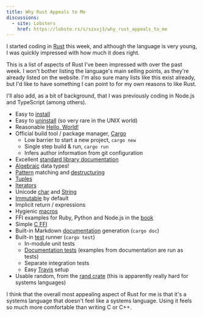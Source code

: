 ```yaml
---
title: Why Rust Appeals to Me
discussions:
  - site: Lobsters
    href: https://lobste.rs/s/szxvj3/why_rust_appeals_to_me
---
```


I started coding in [Rust][rust] this week,
and although the language is very young,
I was quickly impressed
with how much it does right.

[rust]: https://www.rust-lang.org

This is a list of
aspects of Rust
I've been impressed with
over the past week.
I won't bother listing
the language's main selling points,
as they're already listed on the website.
I'm also sure
many lists like this
exist already,
but I'd like to have something
I can point to
for my own reasons
to like Rust.

I'll also add,
as a bit of background,
that I was previously coding in
Node.js and TypeScript (among others).

- Easy to [install][install]
- Easy to [uninstall][uninstall] (so very rare in the <abbr>UNIX</abbr> world)
- Reasonable [Hello, World!][hello]
- Official build tool / package manager, [Cargo][cargo]
  - Low barrier to start a new project, `cargo new`
  - Single step build & run, `cargo run`
  - Infers author information from git configuration
- Excellent [standard library documentation][stddoc]
- [Algebraic][enums] data types!
- [Pattern][patterns] matching and [destructuring][destructuring]
- [Tuples][tuples]
- [Iterators][iterators]
- Unicode [char][char] and [String][strings]
- [Immutable][mutability] by default
- Implicit return / expressions
- Hygienic [macros][macros]
- FFI examples for Ruby, Python and Node.js in the [book][ffi]
- Simple [C FFI][cffi]
- Built-in Markdown [documentation][documentation] generation (`cargo doc`)
- Built-in [test][testing] runner (`cargo test`)
  - In-module unit tests
  - [Documentation tests][doctests] (examples from documentation are run as
    tests)
  - Separate integration tests
  - Easy [Travis][travis] setup
- Usable random, from the [rand crate][rand] (this is apparently really hard
  for systems languages)

[cargo]: http://doc.crates.io
[cffi]: https://doc.rust-lang.org/stable/book/ffi.html
[char]: https://doc.rust-lang.org/stable/book/primitive-types.html#char
[destructuring]: https://doc.rust-lang.org/stable/book/patterns.html#destructuring
[doctests]: https://doc.rust-lang.org/stable/book/documentation.html#documentation-as-tests
[documentation]: https://doc.rust-lang.org/stable/book/documentation.html
[enums]: https://doc.rust-lang.org/stable/book/enums.html
[ffi]: https://doc.rust-lang.org/stable/book/rust-inside-other-languages.html
[hello]: https://play.rust-lang.org/?code=fn%20main()%20%7B%0A%20%20%20%20println!(%22Hello%2C%20world!%22)%3B%0A%7D%0A
[install]: https://doc.rust-lang.org/stable/book/installing-rust.html
[iterators]: https://doc.rust-lang.org/stable/book/iterators.html
[macros]: https://doc.rust-lang.org/stable/book/macros.html
[mutability]: https://doc.rust-lang.org/stable/book/mutability.html
[patterns]: https://doc.rust-lang.org/stable/book/patterns.html
[rand]: http://doc.rust-lang.org/rand/rand/index.html
[stddoc]: https://doc.rust-lang.org/std/
[strings]: https://doc.rust-lang.org/stable/book/strings.html
[testing]: https://doc.rust-lang.org/stable/book/testing.html
[travis]: http://docs.travis-ci.com/user/languages/rust/
[tuples]: https://doc.rust-lang.org/stable/book/primitive-types.html#tuples
[uninstall]: https://doc.rust-lang.org/stable/book/installing-rust.html#uninstalling

I think that
the overall
most appealing aspect of Rust
for me
is that it's a systems language
that doesn't feel like a systems language.
Using it
feels so much more comfortable
than writing C or C++.
